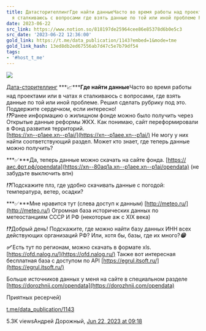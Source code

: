 ```yaml
---
title: ДатасторителлингГде найти данныеЧасто во время работы над проектами или в чатах
  я сталкиваюсь с вопросами где взять данные по той или иной проблеме Ре
date: 2023-06-22
src_link: https://www.notion.so/818197de25964cee86e85378d6b0e5c3
src_date: '2023-06-22 12:36:00'
gold_link: https://t.me/data_publication/1143?embed=1&mode=tme
gold_link_hash: 13ed8db2ed67556ab7d47c5e7b79df54
tags:
- '#host_t_me'
---
```




[*![](https://cdn4.cdn-telegram.org/file/LIFn0Hd8YAVZSOg4sevZWsIYP1MgFyaYeiuvqR_CgCN7wAB3TY32WRlxjplJliWNXwPpOr20vhVwpZO02Oke9iyHKe4Pni-mWECRDZA351EDh7UvrrCaKNyh1J_ZTemwz6o8BrRqE0G7xefE22SFbY920JbU6OKwB9HjsVuedRUhbIcpThReQGEgnk0zlm5lZAyIaYPNM7cdG1jjQyM77ck_NavezmpX1W9CAye_K10-4Dv7PpNcWX6qFAqAKZrP6Dzhw2tKjF8eMdf6YEL-4k9mPKMCWvvpNKfm37-No3F-s0f214j5sp3FFhUE14_lohXmuLEfBZkQ24uX0DbgGA.jpg)*](https://t.me/data_publication)



[Дата-сторителлинг](https://t.me/data_publication)
***📈*****Где найти данные**Часто во время работы над проектами или в чатах я сталкиваюсь с вопросами, где взять данные по той или иной проблеме. Решил сделать рубрику под это. Поддержите сердечком, если интересно!  
***⁉️***Ранее информацию о жилищном фонде можно было получить через Открытые данные реформы ЖКХ. Как понимаю, сайт переформировали в Фонд развития территорий.   
[https://xn--p1aee.xn--p1ai/](https://xn--p1aee.xn--p1ai/) Не могу у них найти соответствующий раздел. Может кто знает, где теперь данные можно получить?  
  
***✅***Да, теперь данные можно скачать на сайте фонда. [https://аис.фрт.рф/opendata](https://xn--80aq1a.xn--p1aee.xn--p1ai/opendata) (не забудьте выключить впн)  
  
  
***⁉️***Подскажите плз, где удобно скачивать данные с погодой: температура, ветер, осадки?  
  
***✅***Мне нравится тут (слева доступ к данным) [http://meteo.ru/](http://meteo.ru/) Огромная база исторических данных по метеостанциям СССР И РФ (некоторые аж с XIX века)  
  
  
***⁉️***Добрый день! Подскажите, где можно найти базу данных ИНН всех действующих организаций РФ? Или, хотя бы, базы, где их много?***😁***  
  
***✅*** Есть тут по регионам, можно скачать в формате xls. [https://ofd.nalog.ru/](https://ofd.nalog.ru/) Также вот интересная бесплатная база с доступом по API [https://egrul.itsoft.ru/](https://egrul.itsoft.ru/)   
  
  
Больше источников данных у меня на сайте в специальном разделе [https://dorozhnij.com/opendata](https://dorozhnij.com/opendata)  
  
Приятных ресерчей)

[t.me/data\_publication/1143](https://t.me/data_publication/1143)

5.3K viewsАндрей Дорожный, [Jun 22, 2023 at 09:18](https://t.me/data_publication/1143)